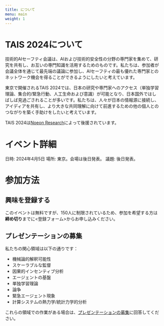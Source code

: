 ```yaml
---
title: について
menu: main
weight: 1
---
```


# TAIS 2024について

技術的AIセーフティ会議は、AIおよび技術的安全性の分野の専門家を集めて、研究を共有し、お互いの専門知識を活用するためのものです。私たちは、参加者が会議全体を通じて最先端の議論に参加し、AIセーフティの最も優れた専門家とのネットワーク機会を得ることができるようにしたいと考えています。

東京で開催されるTAIS 2024では、日本の研究や専門家へのアクセス（単独学習理論、集合的/緊急行動、人工生命および意識）が可能となり、日本国外ではしばしば見過ごされることが多いです。私たちは、人々が日本の情報源に接続し、アイディアを共有し、より大きな共同理解に向けて前進するための他の個人とのつながりを築く手助けをしたいと考えています。

TAIS 2024は[Noeon Research](https://noeon.ai)によって後援されています。

# イベント詳細

日時: 2024年4月5日
場所: 東京。会場は後日発表。
議題: 後日発表。

# 参加方法

## 興味を登録する

このイベントは無料ですが、150人に制限されているため、参加を希望する方は**締め切り**までに&lt;登録フォーム&gt;からお申し込みください。

## プレゼンテーションの募集

私たちの関心領域は以下の通りです：

* 機械論的解釈可能性
* スケーラブルな監督
* 因果的インセンティブ分析
* エージェントの基盤
* 単独学習理論
* 論争
* 緊急エージェント現象
* 計算システムの熱力学/統計力学的分析

これらの領域での作業がある場合は、[プレゼンテーションの募集](./submissions)に回答してください。
